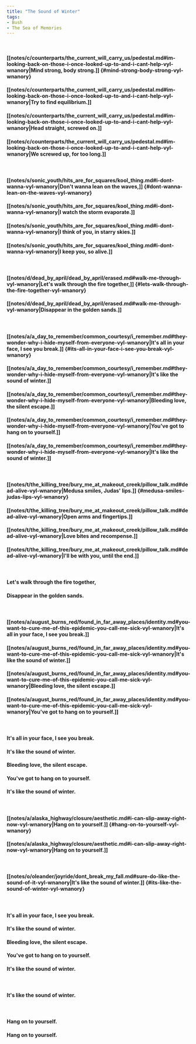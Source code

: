 ```yaml
---
title: "The Sound of Winter"
tags:
- Bush
- The Sea of Memories
---
```

&nbsp;
#### [[notes/c/counterparts/the_current_will_carry_us/pedestal.md#im-looking-back-on-those-i-once-looked-up-to-and-i-cant-help-vyl-wnanory|Mind strong, body strong.]] {#mind-strong-body-strong-vyl-wnanory}
#### [[notes/c/counterparts/the_current_will_carry_us/pedestal.md#im-looking-back-on-those-i-once-looked-up-to-and-i-cant-help-vyl-wnanory|Try to find equilibrium.]]
#### [[notes/c/counterparts/the_current_will_carry_us/pedestal.md#im-looking-back-on-those-i-once-looked-up-to-and-i-cant-help-vyl-wnanory|Head straight, screwed on.]]
#### [[notes/c/counterparts/the_current_will_carry_us/pedestal.md#im-looking-back-on-those-i-once-looked-up-to-and-i-cant-help-vyl-wnanory|We screwed up, for too long.]]
&nbsp;
#### [[notes/s/sonic_youth/hits_are_for_squares/kool_thing.md#i-dont-wanna-vyl-wnanory|Don't wanna lean on the waves,]] {#dont-wanna-lean-on-the-waves-vyl-wnanory}
#### [[notes/s/sonic_youth/hits_are_for_squares/kool_thing.md#i-dont-wanna-vyl-wnanory|I watch the storm evaporate.]]
#### [[notes/s/sonic_youth/hits_are_for_squares/kool_thing.md#i-dont-wanna-vyl-wnanory|I think of you, in starry skies.]]
#### [[notes/s/sonic_youth/hits_are_for_squares/kool_thing.md#i-dont-wanna-vyl-wnanory|I keep you, so alive.]]
&nbsp;
#### [[notes/d/dead_by_april/dead_by_april/erased.md#walk-me-through-vyl-wnanory|Let's walk through the fire together,]] {#lets-walk-through-the-fire-together-vyl-wnanory}
#### [[notes/d/dead_by_april/dead_by_april/erased.md#walk-me-through-vyl-wnanory|Disappear in the golden sands.]]
&nbsp;
#### [[notes/a/a_day_to_remember/common_courtesy/i_remember.md#they-wonder-why-i-hide-myself-from-everyone-vyl-wnanory|It's all in your face, I see you break.]] {#its-all-in-your-face-i-see-you-break-vyl-wnanory}
#### [[notes/a/a_day_to_remember/common_courtesy/i_remember.md#they-wonder-why-i-hide-myself-from-everyone-vyl-wnanory|It's like the sound of winter.]]
#### [[notes/a/a_day_to_remember/common_courtesy/i_remember.md#they-wonder-why-i-hide-myself-from-everyone-vyl-wnanory|Bleeding love, the silent escape.]]
#### [[notes/a/a_day_to_remember/common_courtesy/i_remember.md#they-wonder-why-i-hide-myself-from-everyone-vyl-wnanory|You've got to hang on to yourself.]]
#### [[notes/a/a_day_to_remember/common_courtesy/i_remember.md#they-wonder-why-i-hide-myself-from-everyone-vyl-wnanory|It's like the sound of winter.]]
&nbsp;
#### [[notes/t/the_killing_tree/bury_me_at_makeout_creek/pillow_talk.md#dead-alive-vyl-wnanory|Medusa smiles, Judas' lips.]] {#medusa-smiles-judas-lips-vyl-wnanory}
#### [[notes/t/the_killing_tree/bury_me_at_makeout_creek/pillow_talk.md#dead-alive-vyl-wnanory|Open arms and fingertips.]]
#### [[notes/t/the_killing_tree/bury_me_at_makeout_creek/pillow_talk.md#dead-alive-vyl-wnanory|Love bites and recompense.]]
#### [[notes/t/the_killing_tree/bury_me_at_makeout_creek/pillow_talk.md#dead-alive-vyl-wnanory|I'll be with you, until the end.]]
&nbsp;
#### Let's walk through the fire together,
#### Disappear in the golden sands.
&nbsp;
#### [[notes/a/august_burns_red/found_in_far_away_places/identity.md#you-want-to-cure-me-of-this-epidemic-you-call-me-sick-vyl-wnanory|It's all in your face, I see you break.]]
#### [[notes/a/august_burns_red/found_in_far_away_places/identity.md#you-want-to-cure-me-of-this-epidemic-you-call-me-sick-vyl-wnanory|It's like the sound of winter.]]
#### [[notes/a/august_burns_red/found_in_far_away_places/identity.md#you-want-to-cure-me-of-this-epidemic-you-call-me-sick-vyl-wnanory|Bleeding love, the silent escape.]]
#### [[notes/a/august_burns_red/found_in_far_away_places/identity.md#you-want-to-cure-me-of-this-epidemic-you-call-me-sick-vyl-wnanory|You've got to hang on to yourself.]]
&nbsp;
#### It's all in your face, I see you break.
#### It's like the sound of winter.
#### Bleeding love, the silent escape.
#### You've got to hang on to yourself.
#### It's like the sound of winter.
&nbsp;
#### [[notes/a/alaska_highway/closure/aesthetic.md#i-can-slip-away-right-now-vyl-wnanory|Hang on to yourself.]] {#hang-on-to-yourself-vyl-wnanory}
#### [[notes/a/alaska_highway/closure/aesthetic.md#i-can-slip-away-right-now-vyl-wnanory|Hang on to yourself.]]
&nbsp;
#### [[notes/o/oleander/joyride/dont_break_my_fall.md#sure-do-like-the-sound-of-it-vyl-wnanory|It's like the sound of winter.]] {#its-like-the-sound-of-winter-vyl-wnanory}
&nbsp;
#### It's all in your face, I see you break.
#### It's like the sound of winter.
#### Bleeding love, the silent escape.
#### You've got to hang on to yourself.
#### It's like the sound of winter.
&nbsp;
#### It's like the sound of winter.
&nbsp;
#### Hang on to yourself.
#### Hang on to yourself.
